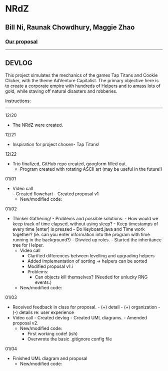 # NRdZ
## Bill Ni, Raunak Chowdhury, Maggie Zhao 
### [Our proposal](./proposal.pdf)
---
## DEVLOG

This project simulates the mechanics of the games Tap Titans and Cookie Clicker, with the theme AdVenture Capitalist. The primary objective here is to create a corporate empire with hundreds of Helpers and to amass lots of gold, while staving off natural disasters and robberies.

Instructions:

---
12/20 	
- The NRdZ were created.

12/21 	
- Inspiration for project chosen- Tap Titans! 

12/22 	
- Trio finalized, GitHub repo created, googform filled out.
  - Program created with rotating ASCII art (may be useful in the future!)
  
01/01 	
- Video call	 
		- Created flowchart
		- Created proposal v1
	- New/modified code: 
  
01/02 	
- Thinker Gathering!
		- Problems and possible solutions:
			- How would we keep track of time elapsed, without using sleep?
				- Keep timestamps of every time [enter] is pressed
			- Do Keyboard.java and Time work together? (ie. can you enter information into the program with time running in the background?)
		- Divvied up roles.
		- Started the inheritance tree for Helper.
	- Video call
		- Clarified differences between levelling and upgrading helpers 
		- Added implementation of sorting → helpers can be sorted 
		- Modified proposal v1.i
		- Problems:
			- Can objects kill themselves? (Needed for unlucky RNG events.)
	- New/modified code: 
  
01/03 	
- Received feedback in class for proposal.
		- (+) detail
		- (+) organization
		- (-) details re: user experience
- Video call
		- Created devlog
		- Created UML diagrams.
		- Amended proposal v2.
	- New/modified code: 
		- First working code! (ish) 
		- Overwrote the basic .gitignore config file
    
01/04	
- Finished UML diagram and proposal
	- New/modified code:
